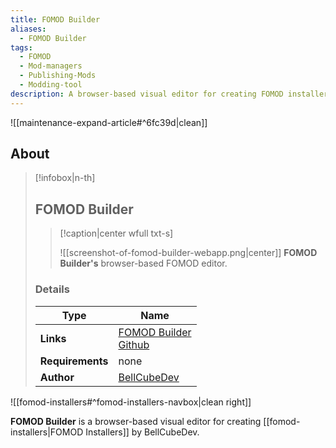 ```yaml
---
title: FOMOD Builder
aliases:
  - FOMOD Builder
tags:
  - FOMOD
  - Mod-managers
  - Publishing-Mods
  - Modding-tool
description: A browser-based visual editor for creating FOMOD installers
---
```


![[maintenance-expand-article#^6fc39d|clean]]

## About

> [!infobox|n-th]
> 
> ## FOMOD Builder
> 
> > [!caption|center wfull txt-s]
> > 
> > ![[screenshot-of-fomod-builder-webapp.png|center]]
> > **FOMOD Builder's** browser-based FOMOD editor.
> 
> ### Details
> 
> | Type | Name |
> | --- | --- |
> | **Links** | [FOMOD Builder](https://fomod.bellcube.dev/)<br>[Github](https://github.com/BellCubeDev/fomod-builder) |
> | **Requirements** | none |
> | **Author** | [BellCubeDev](https://github.com/BellCubeDev) |

![[fomod-installers#^fomod-installers-navbox|clean right]]

**FOMOD Builder** is a browser-based visual editor for creating [[fomod-installers|FOMOD Installers]] by BellCubeDev. 